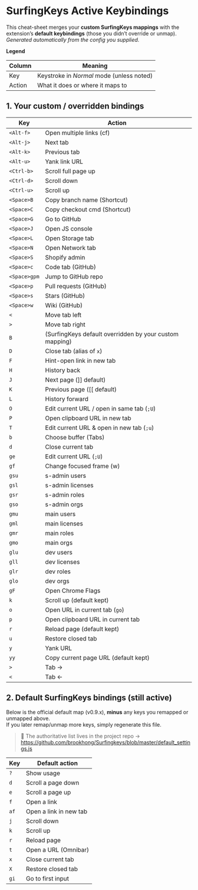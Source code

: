 # SurfingKeys Active Keybindings

This cheat-sheet merges your **custom SurfingKeys mappings** with the extension’s **default keybindings** (those you didn’t override or unmap).  
*Generated automatically from the config you supplied.*

**Legend**

| Column | Meaning |
|--------|---------|
| Key    | Keystroke in *Normal* mode (unless noted) |
| Action | What it does or where it maps to |

## 1. Your custom / overridden bindings

| Key | Action |
|-----|--------|
| `<Alt-f>` | Open multiple links (cf) |
| `<Alt-j>` | Next tab |
| `<Alt-k>` | Previous tab |
| `<Alt-u>` | Yank link URL |
| `<Ctrl-b>` | Scroll full page up |
| `<Ctrl-d>` | Scroll down |
| `<Ctrl-u>` | Scroll up |
| `<Space>B` | Copy branch name (Shortcut) |
| `<Space>C` | Copy checkout cmd (Shortcut) |
| `<Space>G` | Go to GitHub |
| `<Space>J` | Open JS console |
| `<Space>L` | Open Storage tab |
| `<Space>N` | Open Network tab |
| `<Space>S` | Shopify admin |
| `<Space>c` | Code tab (GitHub) |
| `<Space>gpm` | Jump to GitHub repo |
| `<Space>p` | Pull requests (GitHub) |
| `<Space>s` | Stars (GitHub) |
| `<Space>w` | Wiki (GitHub) |
| `<` | Move tab left |
| `>` | Move tab right |
| `B` | (SurfingKeys default overridden by your custom mapping) |
| `D` | Close tab (alias of `x`) |
| `F` | Hint-open link in new tab |
| `H` | History back |
| `J` | Next page (]] default) |
| `K` | Previous page ([[ default) |
| `L` | History forward |
| `O` | Edit current URL / open in same tab (`;U`) |
| `P` | Open clipboard URL in new tab |
| `T` | Edit current URL & open in new tab (`;u`) |
| `b` | Choose buffer (Tabs) |
| `d` | Close current tab |
| `ge` | Edit current URL (`;U`) |
| `gf` | Change focused frame (w) |
| `gsu` | s-admin users |
| `gsl` | s-admin licenses |
| `gsr` | s-admin roles |
| `gso` | s-admin orgs |
| `gmu` | main users |
| `gml` | main licenses |
| `gmr` | main roles |
| `gmo` | main orgs |
| `glu` | dev users |
| `gll` | dev licenses |
| `glr` | dev roles |
| `glo` | dev orgs |
| `gF` | Open Chrome Flags |
| `k` | Scroll up (default kept) |
| `o` | Open URL in current tab (`go`) |
| `p` | Open clipboard URL in current tab |
| `r` | Reload page (default kept) |
| `u` | Restore closed tab |
| `y` | Yank URL |
| `yy` | Copy current page URL (default kept) |
| `>` | Tab → |
| `<` | Tab ← |

## 2. Default SurfingKeys bindings (still active)

Below is the official default map (v0.9.x), **minus** any keys you remapped or unmapped above.  
If you later remap/unmap more keys, simply regenerate this file.

> 📖 The authoritative list lives in the project repo → <https://github.com/brookhong/Surfingkeys/blob/master/default_settings.js>

| Key | Default action |
|-----|----------------|
| `?` | Show usage |
| `d` | Scroll a page down |
| `e` | Scroll a page up |
| `f` | Open a link |
| `af` | Open a link in new tab |
| `j` | Scroll down |
| `k` | Scroll up |
| `r` | Reload page |
| `t` | Open a URL (Omnibar) |
| `x` | Close current tab |
| `X` | Restore closed tab |
| `gi` | Go to first input |

